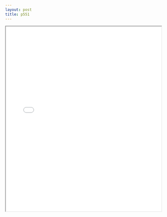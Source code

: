 ```yaml
---
layout: post
title: p551
---
```


<div class="pdf-container">
<iframe src="/ea/assets/pdfs/hock/p551.pdf" height="600" width="100%" allowFullScreen="true"></iframe>
</div>

